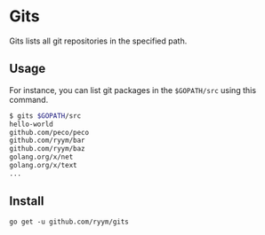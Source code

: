 # Gits

Gits lists all git repositories in the specified path.

## Usage

For instance, you can list git packages in the `$GOPATH/src` using this command.

```sh
$ gits $GOPATH/src
hello-world
github.com/peco/peco
github.com/ryym/bar
github.com/ryym/baz
golang.org/x/net
golang.org/x/text
...
```

## Install

```
go get -u github.com/ryym/gits
```
